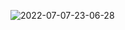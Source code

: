 
  ![2022-07-07-23-06-28](https://user-images.githubusercontent.com/94265037/177906341-465360dd-af23-46bc-972c-36bdf3146c3c.gif)

